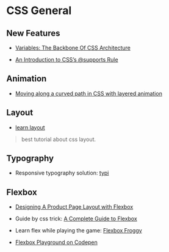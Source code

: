 # CSS General

## New Features

- [Variables: The Backbone Of CSS Architecture](https://www.smashingmagazine.com/2016/01/variables-in-css-architecture/)

- [An Introduction to CSS’s @supports Rule](http://www.sitepoint.com/an-introduction-to-css-supports-rule-feature-queries/)

## Animation

- [Moving along a curved path in CSS with layered animation](http://tobiasahlin.com/blog/curved-path-animations-in-css/)

## Layout

- [learn layout](http://learnlayout.com/)
> best tutorial about css layout.

## Typography

- Responsive typography solution: [typi](https://github.com/zellwk/typi)

## Flexbox

- [Designing A Product Page Layout with Flexbox](https://css-tricks.com/designing-a-product-page-layout-with-flexbox/)

- Guide by css trick: [A Complete Guide to Flexbox](https://css-tricks.com/snippets/css/a-guide-to-flexbox/)

- Learn flex while playing the game: [Flexbox Froggy](http://flexboxfroggy.com/)

- [Flexbox Playground on Codepen](http://codepen.io/enxaneta/full/adLPwv/)